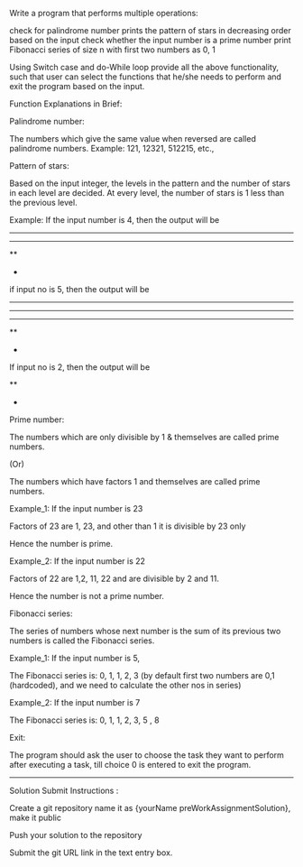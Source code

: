 Write a program that performs multiple operations:

 

check for palindrome number
prints the pattern of stars in decreasing order based on the input
check whether the input number is a prime number
print Fibonacci series of size n with first two numbers as 0, 1
 

Using Switch case and do-While loop provide all the above functionality, such that user can select the functions that he/she needs to perform and exit the program based on the input.

 

Function Explanations in Brief: 

 
Palindrome number:
 
The numbers which give the same value when reversed are called palindrome numbers.
Example: 121, 12321, 512215, etc.,


Pattern of stars: 
 

Based on the input integer, the levels in the pattern and the number of stars in each level are decided. At every level, the number of stars is 1 less than the previous level.

 

Example: If the input number is 4, then the output will be

****

***

**

*

 

 if input no is 5, then the output will be

*****

****

***

**

*




If input no is 2, then the output will be

 

**

*




 

Prime number: 
 

 

The numbers which are only divisible by 1 & themselves are called prime numbers. 

(Or) 

The numbers which have factors 1 and themselves are called prime numbers.

 

Example_1: If the input number is 23

Factors of 23 are 1, 23, and other than 1 it  is divisible by 23 only

Hence the number is prime.

 

Example_2: If the input number is 22

Factors of 22 are 1,2, 11, 22 and are divisible by 2 and 11.

Hence the number is not a prime number.

 

 

Fibonacci series: 
 

The series of numbers whose next number is the sum of its previous two numbers is called the Fibonacci series.

Example_1: If the input number is 5,

The Fibonacci series  is: 0, 1, 1, 2, 3 (by default first two numbers are 0,1 (hardcoded), and we need to calculate the other nos in series)

 

Example_2: If the input number is 7

The Fibonacci series is: 0, 1, 1, 2, 3, 5 , 8

 

Exit:

The program should ask the user to choose the task they want to perform after executing a task, till choice 0 is entered to exit the program.

 

_________________________________________________________________________________

Solution Submit Instructions :

Create a git repository name it as {yourName preWorkAssignmentSolution}, make it public

Push your solution to the repository

Submit the git URL link in the text entry box.
